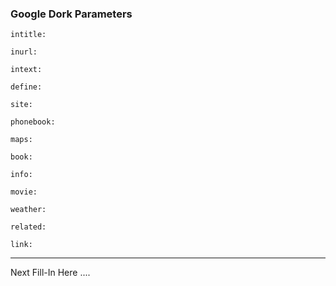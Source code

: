 ### Google Dork Parameters 

```intitle:```

```inurl:```

```intext:```

```define:```

```site:```

```phonebook:```

```maps:```

```book:```

```info:```

```movie:```

```weather:```

```related:```

```link:```

* * * 

Next Fill-In Here ....
